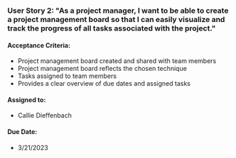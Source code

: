 ### User Story 2: "As a project manager, I want to be able to create a project management board so that I can easily visualize and track the progress of all tasks associated with the project."

#### Acceptance Criteria:
- Project management board created and shared with team members
- Project management board reflects the chosen technique
- Tasks assigned to team members 
- Provides a clear overview of due dates and assigned tasks

#### Assigned to: 
- Callie Dieffenbach

#### Due Date: 
- 3/21/2023
